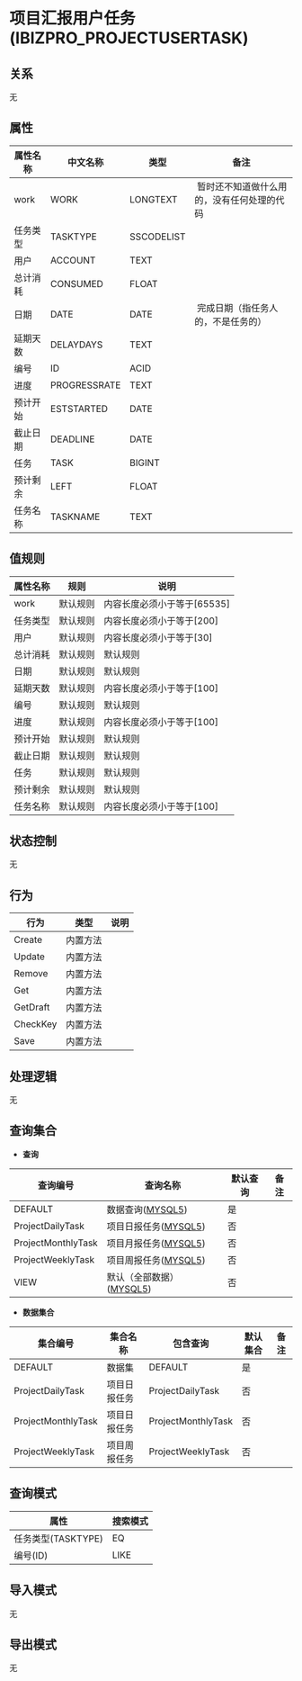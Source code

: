 # 项目汇报用户任务(IBIZPRO_PROJECTUSERTASK)

  

## 关系
无

## 属性

| 属性名称        |    中文名称    | 类型     |  备注  |
| --------   |------------| -----   |  -------- | 
|work|WORK|LONGTEXT|&nbsp;暂时还不知道做什么用的，没有任何处理的代码|
|任务类型|TASKTYPE|SSCODELIST|&nbsp;|
|用户|ACCOUNT|TEXT|&nbsp;|
|总计消耗|CONSUMED|FLOAT|&nbsp;|
|日期|DATE|DATE|&nbsp;完成日期（指任务人的，不是任务的）|
|延期天数|DELAYDAYS|TEXT|&nbsp;|
|编号|ID|ACID|&nbsp;|
|进度|PROGRESSRATE|TEXT|&nbsp;|
|预计开始|ESTSTARTED|DATE|&nbsp;|
|截止日期|DEADLINE|DATE|&nbsp;|
|任务|TASK|BIGINT|&nbsp;|
|预计剩余|LEFT|FLOAT|&nbsp;|
|任务名称|TASKNAME|TEXT|&nbsp;|

## 值规则
| 属性名称    | 规则    |  说明  |
| --------   |------------| ----- | 
|work|默认规则|内容长度必须小于等于[65535]|
|任务类型|默认规则|内容长度必须小于等于[200]|
|用户|默认规则|内容长度必须小于等于[30]|
|总计消耗|默认规则|默认规则|
|日期|默认规则|默认规则|
|延期天数|默认规则|内容长度必须小于等于[100]|
|编号|默认规则|默认规则|
|进度|默认规则|内容长度必须小于等于[100]|
|预计开始|默认规则|默认规则|
|截止日期|默认规则|默认规则|
|任务|默认规则|默认规则|
|预计剩余|默认规则|默认规则|
|任务名称|默认规则|内容长度必须小于等于[100]|

## 状态控制

无


## 行为
| 行为    | 类型    |  说明  |
| --------   |------------| ----- | 
|Create|内置方法|&nbsp;|
|Update|内置方法|&nbsp;|
|Remove|内置方法|&nbsp;|
|Get|内置方法|&nbsp;|
|GetDraft|内置方法|&nbsp;|
|CheckKey|内置方法|&nbsp;|
|Save|内置方法|&nbsp;|

## 处理逻辑
无

## 查询集合

* **查询**

| 查询编号 | 查询名称       | 默认查询 |   备注|
| --------  | --------   | --------   | ----- |
|DEFAULT|数据查询([MYSQL5](../../appendix/query_MYSQL5.md#IbzproProjectUserTask_Default))|是|&nbsp;|
|ProjectDailyTask|项目日报任务([MYSQL5](../../appendix/query_MYSQL5.md#IbzproProjectUserTask_ProjectDailyTask))|否|&nbsp;|
|ProjectMonthlyTask|项目月报任务([MYSQL5](../../appendix/query_MYSQL5.md#IbzproProjectUserTask_ProjectMonthlyTask))|否|&nbsp;|
|ProjectWeeklyTask|项目周报任务([MYSQL5](../../appendix/query_MYSQL5.md#IbzproProjectUserTask_ProjectWeeklyTask))|否|&nbsp;|
|VIEW|默认（全部数据）([MYSQL5](../../appendix/query_MYSQL5.md#IbzproProjectUserTask_View))|否|&nbsp;|

* **数据集合**

| 集合编号 | 集合名称   |  包含查询  | 默认集合 |   备注|
| --------  | --------   | -------- | --------   | ----- |
|DEFAULT|数据集|DEFAULT|是|&nbsp;|
|ProjectDailyTask|项目日报任务|ProjectDailyTask|否|&nbsp;|
|ProjectMonthlyTask|项目日报任务|ProjectMonthlyTask|否|&nbsp;|
|ProjectWeeklyTask|项目周报任务|ProjectWeeklyTask|否|&nbsp;|

## 查询模式
| 属性      |    搜索模式     |
| --------   |------------|
|任务类型(TASKTYPE)|EQ|
|编号(ID)|LIKE|

## 导入模式
无


## 导出模式
无
